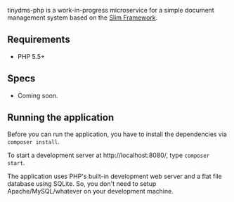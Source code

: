 tinydms-php is a work-in-progress microservice for a simple document management system based on the [Slim Framework](https://slimframework.com).

## Requirements

* PHP 5.5+

## Specs

* Coming soon.

## Running the application

Before you can run the application, you have to install the dependencies via `composer install`.

To start a development server at http://localhost:8080/, type `composer start`. 

The application uses PHP's built-in development web server and a flat file database using SQLite.
So, you don't need to setup Apache/MySQL/whatever on your development machine.


